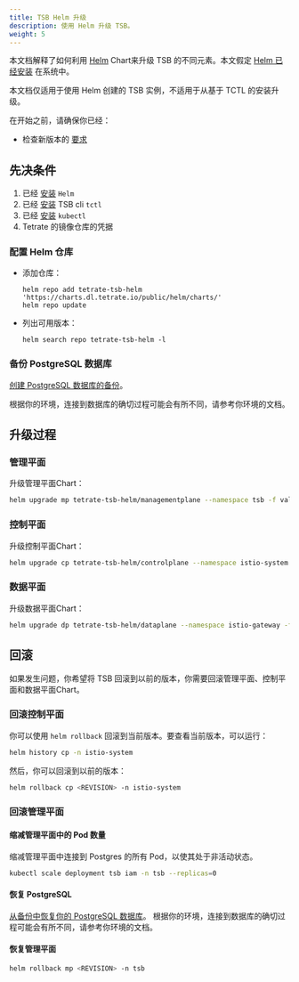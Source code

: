 ```yaml
---
title: TSB Helm 升级
description: 使用 Helm 升级 TSB。
weight: 5
---
```


本文档解释了如何利用 [Helm](https://helm.sh) Chart来升级 TSB 的不同元素。本文假定 [Helm 已经安装](https://helm.sh/docs/intro/install/) 在系统中。

本文档仅适用于使用 Helm 创建的 TSB 实例，不适用于从基于 TCTL 的安装升级。

在开始之前，请确保你已经：

- 检查新版本的 [要求](../../requirements-and-download#requirements)

## 先决条件

1. 已经 [安装](https://helm.sh/docs/intro/install/) `Helm`
1. 已经 [安装](../../../reference/cli/guide/index#installation) TSB cli `tctl`
1. 已经 [安装](https://kubernetes.io/docs/tasks/tools/#kubectl) `kubectl`
1. Tetrate 的镜像仓库的凭据


### 配置 Helm 仓库

- 添加仓库：
  ```shell
  helm repo add tetrate-tsb-helm 'https://charts.dl.tetrate.io/public/helm/charts/'
  helm repo update
  ```

- 列出可用版本：
  ```shell
  helm search repo tetrate-tsb-helm -l
  ```

### 备份 PostgreSQL 数据库

[创建 PostgreSQL 数据库的备份](../../../operations/postgresql#create-a-backup-of-tsb-configuration)。

根据你的环境，连接到数据库的确切过程可能会有所不同，请参考你环境的文档。

## 升级过程

### 管理平面

升级管理平面Chart：

```bash
helm upgrade mp tetrate-tsb-helm/managementplane --namespace tsb -f values-mp.yaml
```

### 控制平面

升级控制平面Chart：

```bash
helm upgrade cp tetrate-tsb-helm/controlplane --namespace istio-system -f values-cp.yaml --set-file secrets.clusterServiceAccount.JWK=/tmp/<cluster>.jwk
```

### 数据平面

升级数据平面Chart：

```bash
helm upgrade dp tetrate-tsb-helm/dataplane --namespace istio-gateway -f values-dp.yaml
```

## 回滚

如果发生问题，你希望将 TSB 回滚到以前的版本，你需要回滚管理平面、控制平面和数据平面Chart。

### 回滚控制平面

你可以使用 `helm rollback` 回滚到当前版本。要查看当前版本，可以运行：
```bash
helm history cp -n istio-system
```

然后，你可以回滚到以前的版本：
```bash
helm rollback cp <REVISION> -n istio-system
```

### 回滚管理平面

#### 缩减管理平面中的 Pod 数量

缩减管理平面中连接到 Postgres 的所有 Pod，以使其处于非活动状态。

```bash
kubectl scale deployment tsb iam -n tsb --replicas=0
```

#### 恢复 PostgreSQL

[从备份中恢复你的 PostgreSQL 数据库](../../../operations/postgresql#restore-a-backup)。
根据你的环境，连接到数据库的确切过程可能会有所不同，请参考你环境的文档。

#### 恢复管理平面

```bash
helm rollback mp <REVISION> -n tsb
```
